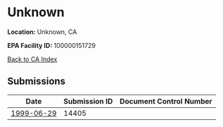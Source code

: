 # Unknown

**Location:** Unknown, CA

**EPA Facility ID:** 100000151729

[Back to CA Index](../../index.md)

## Submissions

| Date | Submission ID | Document Control Number |
|------|--------------|-------------------------|
| [1999-06-29](submissions/14405.md) | 14405 |  |
